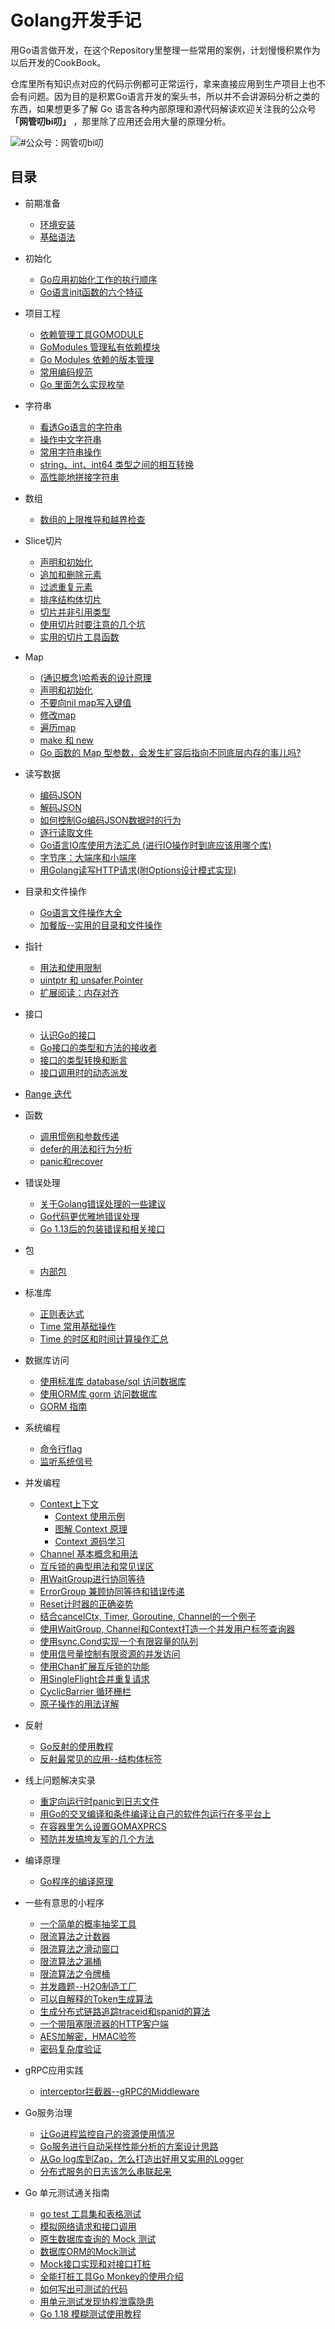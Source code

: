 # Golang开发手记


用Go语言做开发，在这个Repository里整理一些常用的案例，计划慢慢积累作为以后开发的CookBook。

仓库里所有知识点对应的代码示例都可正常运行，拿来直接应用到生产项目上也不会有问题。因为目的是积累Go语言开发的案头书，所以并不会讲源码分析之类的东西，如果想更多了解 Go 语言各种内部原理和源代码解读欢迎关注我的公众号 **「网管叨bi叨」** ，那里除了应用还会用大量的原理分析。

![#公众号：网管叨bi叨](https://cdn.learnku.com/uploads/images/202109/24/6964/ZXgD1fAlOU.png!large)


## 目录
- 前期准备
  - [环境安装](https://github.com/kevinyan815/gocookbook/issues/74)
  - [基础语法](https://github.com/kevinyan815/gocookbook/blob/master/lang-basic/README.md)
- 初始化
  - [Go应用初始化工作的执行顺序](https://github.com/kevinyan815/gocookbook/issues/24)
  - [Go语言init函数的六个特征](https://mp.weixin.qq.com/s/P-BhuQy1Vd3lxlYgClDAJA)

- 项目工程
  - [依赖管理工具GOMODULE](https://mp.weixin.qq.com/s/xtvTUl2IZFQ79dSR_m-b7A)
  - [GoModules 管理私有依赖模块](https://mp.weixin.qq.com/s/8E1PwnglrS18hZsUEvE-Qw)
  - [Go Modules 依赖的版本管理](https://mp.weixin.qq.com/s/ptJK7CDHCr6P4JCdsUXKdg)
  - [常用编码规范](https://github.com/kevinyan815/gocookbook/issues/61)
  - [Go 里面怎么实现枚举](https://github.com/kevinyan815/gocookbook/issues/73)
- 字符串
  - [看透Go语言的字符串](https://github.com/kevinyan815/gocookbook/issues/40)
  - [操作中文字符串](https://github.com/kevinyan815/gocookbook/issues/11)
  - [常用字符串操作](https://yourbasic.org/golang/string-functions-reference-cheat-sheet/)
  - [string、int、int64 类型之间的相互转换](https://yourbasic.org/golang/convert-int-to-string/)
  - [高性能地拼接字符串](https://github.com/kevinyan815/gocookbook/issues/68)
- 数组
  - [数组的上限推导和越界检查](https://github.com/kevinyan815/gocookbook/issues/37)
- Slice切片
  - [声明和初始化](https://github.com/kevinyan815/gocookbook/issues/3)
  - [追加和删除元素](https://github.com/kevinyan815/gocookbook/issues/4)
  - [过滤重复元素](https://github.com/kevinyan815/gocookbook/issues/5)
  - [排序结构体切片](https://github.com/kevinyan815/gocookbook/issues/12)
  - [切片并非引用类型](https://github.com/kevinyan815/gocookbook/issues/38)
  - [使用切片时要注意的几个坑](https://mp.weixin.qq.com/s/ISLNTCo7Jr9XnqAEhDuYcw)
  - [实用的切片工具函数](https://github.com/kevinyan815/gocookbook/blob/master/codes/slice_util/code.go)
- Map
  - [(通识概念)哈希表的设计原理](https://github.com/kevinyan815/gocookbook/issues/39)
  - [声明和初始化](https://github.com/kevinyan815/gocookbook/issues/6)
  - [不要向nil map写入键值](https://github.com/kevinyan815/gocookbook/issues/7)
  - [修改map](https://github.com/kevinyan815/gocookbook/issues/8)
  - [遍历map](https://github.com/kevinyan815/gocookbook/issues/15)
  - [make 和 new](https://github.com/kevinyan815/gocookbook/issues/53)
  - [Go 函数的 Map 型参数，会发生扩容后指向不同底层内存的事儿吗?](https://mp.weixin.qq.com/s/WfzeNWV1j0fSXUiVOLe5jw)
- 读写数据
  - [编码JSON](https://github.com/kevinyan815/gocookbook/issues/2)
  - [解码JSON](https://github.com/kevinyan815/gocookbook/issues/1)
  - [如何控制Go编码JSON数据时的行为](https://mp.weixin.qq.com/s/L45G42s0DMZhStszZnmTGQ)
  - [逐行读取文件](https://github.com/kevinyan815/gocookbook/issues/13)
  - [Go语言IO库使用方法汇总 (进行IO操作时到底应该用哪个库)](https://github.com/kevinyan815/gocookbook/issues/62)
  - [字节序：大端序和小端序](https://mp.weixin.qq.com/s/ri2tt4nvEJub-wEsh0WPPA)
  - [用Golang读写HTTP请求(附Options设计模式实现)](https://github.com/kevinyan815/gocookbook/issues/64)
- 目录和文件操作
  - [Go语言文件操作大全](https://mp.weixin.qq.com/s/dQUEq0lJekEUH4CHEMwANw)
  - [加餐版--实用的目录和文件操作](https://github.com/kevinyan815/gocookbook/issues/84)
  
- 指针
  - [用法和使用限制](https://github.com/kevinyan815/gocookbook/issues/41)
  - [uintptr 和 unsafer.Pointer](https://github.com/kevinyan815/gocookbook/issues/42)
  - [扩展阅读：内存对齐](https://github.com/kevinyan815/gocookbook/issues/43)
- 接口 
  - [认识Go的接口](https://github.com/kevinyan815/gocookbook/issues/45)
  - [Go接口的类型和方法的接收者](https://github.com/kevinyan815/gocookbook/issues/46)
  - [接口的类型转换和断言](https://github.com/kevinyan815/gocookbook/issues/47)
  - [接口调用时的动态派发](https://github.com/kevinyan815/gocookbook/issues/67)
- [Range 迭代](https://github.com/kevinyan815/gocookbook/issues/15)
- 函数
  - [调用惯例和参数传递](https://github.com/kevinyan815/gocookbook/issues/44)
  - [defer的用法和行为分析](https://github.com/kevinyan815/gocookbook/issues/51)
  - [panic和recover](https://github.com/kevinyan815/gocookbook/issues/52)

- 错误处理
  - [关于Golang错误处理的一些建议](https://github.com/kevinyan815/gocookbook/issues/66)
  - [Go代码更优雅地错误处理](https://github.com/kevinyan815/gocookbook/issues/82)
  - [Go 1.13后的包装错误和相关接口](https://mp.weixin.qq.com/s/SFbSAGwQgQBVWpySYF-rkw)
- 包
  - [内部包](https://github.com/kevinyan815/gocookbook/issues/58)
- 标准库
  - [正则表达式](https://github.com/kevinyan815/gocookbook/issues/9)
  - [Time 常用基础操作](https://github.com/kevinyan815/gocookbook/issues/14)
  - [Time 的时区和时间计算操作汇总](https://github.com/kevinyan815/gocookbook/issues/85)
- 数据库访问
  - [使用标准库 database/sql 访问数据库](https://mp.weixin.qq.com/s/bhsFCXTZ_TBP0EvyRM-bdA)
  - [使用ORM库 gorm 访问数据库](https://mp.weixin.qq.com/s/N-ZAgRrEu2FJBlApIhuVsg)
  - [GORM 指南](https://gorm.io/zh_CN/docs/index.html)
- 系统编程
  - [命令行flag](https://github.com/kevinyan815/gocookbook/issues/36)
  - [监听系统信号](https://github.com/kevinyan815/gocookbook/issues/55)
- 并发编程
  - [Context上下文](https://github.com/kevinyan815/gocookbook/issues/50)
     - [Context 使用示例](https://github.com/kevinyan815/gocookbook/issues/50)
     - [图解 Context 原理](https://mp.weixin.qq.com/s/NNYyBLOO949ElFriLVRWiA)
     - [Context 源码学习](https://mp.weixin.qq.com/s/SJna8UAoV9GTGCuRezC9Qw)
  - [Channel 基本概念和用法](https://github.com/kevinyan815/gocookbook/issues/54)
  - [互斥锁的典型用法和常见误区](https://github.com/kevinyan815/gocookbook/issues/88)
  - [用WaitGroup进行协同等待](https://github.com/kevinyan815/gocookbook/issues/34)
  - [ErrorGroup 兼顾协同等待和错误传递](https://github.com/kevinyan815/gocookbook/issues/35)
  - [Reset计时器的正确姿势](https://github.com/kevinyan815/gocookbook/issues/17)
  - [结合cancelCtx, Timer, Goroutine, Channel的一个例子](https://github.com/kevinyan815/gocookbook/issues/18)
  - [使用WaitGroup, Channel和Context打造一个并发用户标签查询器](https://github.com/kevinyan815/gocookbook/issues/21)
  - [使用sync.Cond实现一个有限容量的队列](https://github.com/kevinyan815/gocookbook/issues/22)
  - [使用信号量控制有限资源的并发访问](https://github.com/kevinyan815/gocookbook/issues/30)
  - [使用Chan扩展互斥锁的功能](https://github.com/kevinyan815/gocookbook/issues/25)
  - [用SingleFlight合并重复请求](https://github.com/kevinyan815/gocookbook/issues/31)
  - [CyclicBarrier 循环栅栏](https://github.com/kevinyan815/gocookbook/issues/32)
  - [原子操作的用法详解](https://github.com/kevinyan815/gocookbook/issues/65)
- 反射
  - [Go反射的使用教程](https://github.com/kevinyan815/gocookbook/issues/69)
  - [反射最常见的应用--结构体标签](https://github.com/kevinyan815/gocookbook/issues/70)
- 线上问题解决实录
  - [重定向运行时panic到日志文件](https://github.com/kevinyan815/gocookbook/issues/19)
  - [用Go的交叉编译和条件编译让自己的软件包运行在多平台上](https://github.com/kevinyan815/gocookbook/issues/20)
  - [在容器里怎么设置GOMAXPRCS](https://github.com/kevinyan815/gocookbook/issues/57)
  - [预防并发搞垮友军的几个方法](https://github.com/kevinyan815/gocookbook/issues/63)
- 编译原理
  - [Go程序的编译原理](https://github.com/kevinyan815/gocookbook/issues/56)
- 一些有意思的小程序
  - [一个简单的概率抽奖工具](https://github.com/kevinyan815/gocookbook/issues/23)
  - [限流算法之计数器](https://github.com/kevinyan815/gocookbook/issues/29)
  - [限流算法之滑动窗口](https://github.com/kevinyan815/gocookbook/issues/26)
  - [限流算法之漏桶](https://github.com/kevinyan815/gocookbook/issues/28)
  - [限流算法之令牌桶](https://github.com/kevinyan815/gocookbook/issues/27)
  - [并发趣题--H2O制造工厂](https://github.com/kevinyan815/gocookbook/issues/33)
  - [可以自解释的Token生成算法](https://github.com/kevinyan815/gocookbook/blob/master/codes/gen_token/main.go)
  - [生成分布式链路追踪traceid和spanid的算法](https://github.com/kevinyan815/gocookbook/blob/master/codes/trace_span/main.go)
  - [一个带阻塞限流器的HTTP客户端](https://github.com/kevinyan815/gocookbook/blob/master/codes/http_client_with_rate/http_rl_client.go)
  - [AES加解密，HMAC验签](https://github.com/kevinyan815/gocookbook/blob/master/codes/crypto_utils/aes.go)
  - [密码复杂度验证](https://github.com/kevinyan815/gocookbook/tree/master/codes/password_complexity)
- gRPC应用实践
  - [interceptor拦截器--gRPC的Middleware](https://github.com/kevinyan815/gocookbook/issues/60)
- Go服务治理
  - [让Go进程监控自己的资源使用情况](https://github.com/kevinyan815/gocookbook/issues/71)
  - [Go服务进行自动采样性能分析的方案设计思路](https://github.com/kevinyan815/gocookbook/issues/72)
  - [从Go log库到Zap，怎么打造出好用又实用的Logger](https://mp.weixin.qq.com/s/Jh2iFY5uGe0qCFdKZWjotA)
  - [分布式服务的日志该怎么串联起来](https://mp.weixin.qq.com/s/M2jNnLkYaearwyRERnt0tA)
- Go 单元测试通关指南
  - [go test 工具集和表格测试](https://github.com/kevinyan815/gocookbook/issues/75)
  - [模拟网络请求和接口调用](https://github.com/kevinyan815/gocookbook/issues/76)
  - [原生数据库查询的 Mock 测试](https://github.com/kevinyan815/gocookbook/issues/77)
  - [数据库ORM的Mock测试](https://github.com/kevinyan815/gocookbook/issues/80)
  - [Mock接口实现和对接口打桩](https://github.com/kevinyan815/gocookbook/issues/78)
  - [全能打桩工具Go Monkey的使用介绍](https://github.com/kevinyan815/gocookbook/issues/79)
  - [如何写出可测试的代码](https://github.com/kevinyan815/gocookbook/issues/81)
  - [用单元测试发现协程泄露隐患](https://mp.weixin.qq.com/s/XrhdU95CswLGwS0CLxqZmg)
  - [Go 1.18 模糊测试使用教程](https://mp.weixin.qq.com/s/7I0zB_AsltzDLmc9ew48Bg)
